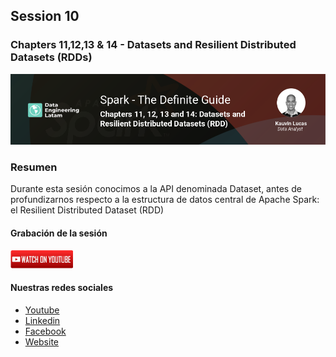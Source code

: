## Session 10
### Chapters 11,12,13 & 14 - Datasets and Resilient Distributed Datasets (RDDs)

![Banner Session 10](../assets/banner_session_10.png)

### Resumen
Durante esta sesión conocimos a la API denominada Dataset, antes de profundizarnos respecto a la estructura de datos central de Apache Spark: el Resilient Distributed Dataset (RDD)

#### Grabación de la sesión

[![Watch Session 10](../assets/youtube.png)](https://www.youtube.com/watch?v=oND_jxWRtjo)

#### Nuestras redes sociales
* [Youtube](https://www.youtube.com/channel/UCqFCoUEvxR23ymmih0GD7mQ?sub_confirmation=1 'Subscríbate al canal')
* [Linkedin](https://www.linkedin.com/company/data-engineering-latam/ 'Síganos en Linkedin')
* [Facebook](https://www.facebook.com/dataengineeringlatam/ 'Síganos en Facebook')
* [Website](https://expy.bio/dataengineeringlatam 'Nuestro website')

